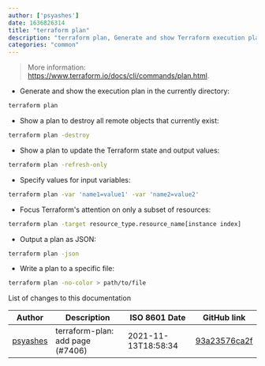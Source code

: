 ```yaml
---
author: ['psyashes']
date: 1636826314
title: "terraform plan"
description: "terraform plan, Generate and show Terraform execution plans."
categories: "common"
---
```

> More information: <https://www.terraform.io/docs/cli/commands/plan.html>.

- Generate and show the execution plan in the currently directory:

```bash
terraform plan
```

- Show a plan to destroy all remote objects that currently exist:

```bash
terraform plan -destroy
```

- Show a plan to update the Terraform state and output values:

```bash
terraform plan -refresh-only
```

- Specify values for input variables:

```bash
terraform plan -var 'name1=value1' -var 'name2=value2'
```

- Focus Terraform's attention on only a subset of resources:

```bash
terraform plan -target resource_type.resource_name[instance index]
```

- Output a plan as JSON:

```bash
terraform plan -json
```

- Write a plan to a specific file:

```bash
terraform plan -no-color > path/to/file
```
List of changes to this documentation


Author | Description | ISO 8601 Date | GitHub link
------|-----|-----|-----
[psyashes](mailto:43512814+psyashes@users.noreply.github.com) | terraform-plan: add page (#7406) | 2021-11-13T18:58:34 | [93a23576ca2f](https://github.com/tldr-pages/tldr/commit/93a23576ca2f53c78154a402c6bcda9ef9bffdc9)

